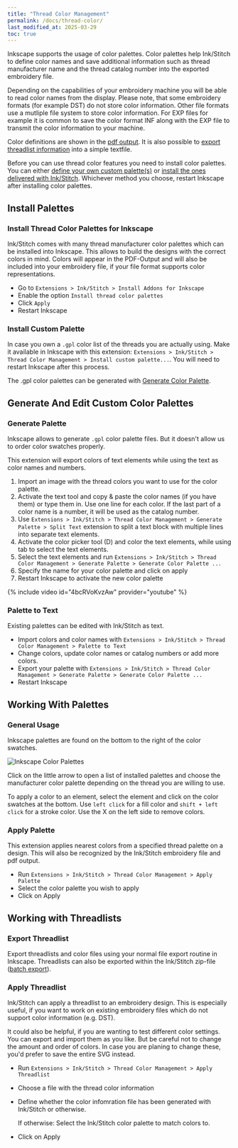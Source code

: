 ```yaml
---
title: "Thread Color Management"
permalink: /docs/thread-color/
last_modified_at: 2025-03-29
toc: true
---
```

Inkscape supports the usage of color palettes. Color palettes help Ink/Stitch to define color names and save additional information such as thread manufacturer name and the thread catalog number into the exported embroidery file.

Depending on the capabilities of your embroidery machine you will be able to read color names from the display. Please note, that some embroidery formats (for example DST) do not store color information. Other file formats use a mutliple file system to store color information. For EXP files for example it is common to save the color format INF along with the EXP file to transmit the color information to your machine.

Color definitions are shown in the [pdf output](/docs/print-pdf/). It is also possible to [export threadlist information](/docs/threadlist/) into a simple textfile.

Before you can use thread color features you need to install color palettes. You can either [define your own custom palette(s)](/docs/thread-color/#install-custom-palette) or [install the ones delivered with Ink/Stitch](/docs/thread-color/#install-thread-color-palettes-for-inkscape). Whichever method you choose, restart Inkscape after installing color palettes.

## Install Palettes

### Install Thread Color Palettes for Inkscape

Ink/Stitch comes with many thread manufacturer color palettes which can be installed into Inkscape. This allows to build the designs with the correct colors in mind.
Colors will appear in the PDF-Output and will also be included into your embroidery file, if your file format supports color representations. 

* Go to `Extensions > Ink/Stitch > Install Addons for Inkscape`
* Enable the option `Install thread color palettes`
* Click `Apply`
* Restart Inkscape

### Install Custom Palette

In case you own a `.gpl` color list of the threads you are actually using. Make it available in Inkscape with this extension: `Extensions > Ink/Stitch > Thread Color Management > Install custom palette...`. You will need to restart Inkscape after this process.

The .gpl color palettes can be generated with [Generate Color Palette](#generate-color-palette). 

## Generate And Edit Custom Color Palettes

### Generate Palette

Inkscape allows to generate `.gpl` color palette files. But it doesn't allow us to order color swatches properly.

This extension will export colors of text elements while using the text as color names and numbers.

1. Import an image with the thread colors you want to use for the color palette.
2. Activate the text tool and copy & paste the color names (if you have them) or type them in.
   Use one line for each color.
   If the last part of a color name is a number, it will be used as the catalog number.
3. Use `Extensions > Ink/Stitch > Thread Color Management > Generate Palette > Split Text` extension to split a text block with multiple lines into separate text elements.
4. Activate the color picker tool (D) and color the text elements, while using tab to select the text elements.
5. Select the text elements and run `Extensions > Ink/Stitch > Thread Color Management > Generate Palette > Generate Color Palette ...`
6. Specify the name for your color palette and click on apply
7. Restart Inkscape to activate the new color palette

{% include video id="4bcRVoKvzAw" provider="youtube" %}

### Palette to Text

Existing palettes can be edited with Ink/Stitch as text.

* Import colors and color names with `Extensions > Ink/Stitch > Thread Color Management > Palette to Text`
* Change colors, update color names or catalog numbers or add more colors.
* Export your palette with `Extensions > Ink/Stitch > Thread Color Management > Generate Palette > Generate Color Palette ...`
* Restart Inkscape

## Working With Palettes

### General Usage

Inkscape palettes are found on the bottom to the right of the color swatches.

![Inkscape Color Palettes](/assets/images/docs/palettes-location.png)

Click on the little arrow to open a list of installed palettes and choose the manufacturer color palette depending on the thread you are willing to use.

To apply a color to an element, select the element and click on the color swatches at the bottom. Use `left click` for a fill color and `shift + left click` for a stroke color. Use the X on the left side to remove colors.

### Apply Palette

This extension applies nearest colors from a specified thread palette on a design. This will also be recognized by the Ink/Stitch embroidery file and pdf output.

* Run `Extensions > Ink/Stitch > Thread Color Management > Apply Palette`
* Select the color palette you wish to apply
* Click on Apply

## Working with Threadlists

### Export Threadlist

Export threadlists and color files using your normal file export routine in Inkscape.
Threadlists can also be exported within the Ink/Stitch zip-file ([batch export](/docs/import-export/#batch-export)).

### Apply Threadlist

Ink/Stitch can apply a threadlist to an embroidery design. This is especially useful, if you want to work on existing embroidery files which do not support color information (e.g. DST).

It could also be helpful, if you are wanting to test different color settings. You can export and import them as you like. But be careful not to change the amount and order of colors. In case you are planing to change these, you'd prefer to save the entire SVG instead.

* Run `Extensions > Ink/Stitch > Thread Color Management > Apply Threadlist`
* Choose a file with the thread color information
* Define whether the color infomration file has been generated with Ink/Stitch or otherwise.

  If otherwise: Select the Ink/Stitch color palette to match colors to.
* Click on Apply
